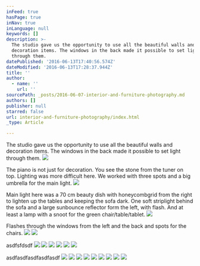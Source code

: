 ```yaml
---
inFeed: true
hasPage: true
inNav: true
inLanguage: null
keywords: []
description: >-
  The studio gave us the opportunity to use all the beautiful walls and
  decoration items. The windows in the back made it possible to set light
  through them.
datePublished: '2016-06-13T17:40:56.574Z'
dateModified: '2016-06-13T17:28:37.944Z'
title: ''
author:
  - name: ''
    url: ''
sourcePath: _posts/2016-06-07-interior-and-furniture-photography.md
authors: []
publisher: null
starred: false
url: interior-and-furniture-photography/index.html
_type: Article

---
```

The studio gave us the opportunity to use all the beautiful walls and decoration items. The windows in the back made it possible to set light through them.
![](https://s3-us-west-2.amazonaws.com/the-grid-img/p/e244fa6a098a42e64b38c374a060d26c55df799c.jpg)

The piano is not just for decoration. You see the stone from the tuner on top. Lighting was more difficult here. We worked with three spots and a big umbrella for the main light.
![](https://s3-us-west-2.amazonaws.com/the-grid-img/p/ef65d6349fc381fa8d59126fec0402b234adf5b8.jpg)

Main light here was a 70 cm beauty dish with honeycombgrid from the right to lighten up the tables and keeping the sofa dark. One soft striplight behind the sofa and a large sunbounce reflector form the left, with flash. And at least a lamp with a snoot for the green chair/table/tablet.
![](https://s3-us-west-2.amazonaws.com/the-grid-img/p/6d758400a469b5ef65499eb1959edfbeb7a8f5d6.jpg)

Flashes through the windows from the left and the back and spots for the chairs.
![](https://the-grid-user-content.s3-us-west-2.amazonaws.com/e5b3ecc0-e33f-421a-8224-c31fd67e13af.jpg)
![](https://the-grid-user-content.s3-us-west-2.amazonaws.com/2bd3de6e-d2e3-470b-996e-1e2be941557d.jpg)

asdfsfdsdf
![](https://the-grid-user-content.s3-us-west-2.amazonaws.com/b6e62f06-7201-4842-b40b-e9fe02416374.jpg)
![](https://the-grid-user-content.s3-us-west-2.amazonaws.com/83ce9bdf-6a24-42d0-93fa-779848f4e467.jpg)
![](https://the-grid-user-content.s3-us-west-2.amazonaws.com/0e73d2fb-57d9-489e-93e6-a68b350a3792.jpg)
![](https://the-grid-user-content.s3-us-west-2.amazonaws.com/661eeb3c-044e-4cfd-b1e3-5d019459d24a.jpg)
![](https://the-grid-user-content.s3-us-west-2.amazonaws.com/f781bf21-04f9-4d0f-b527-984609a0291a.jpg)
![](https://the-grid-user-content.s3-us-west-2.amazonaws.com/f8467a7e-be47-4356-9164-b1db8f8757f1.jpg)

asdfasdfasdfasdfasdf
![](https://s3-us-west-2.amazonaws.com/the-grid-img/p/beda6384967782f7920215f6bf13adcf0b1bec5e.jpg)
![](https://the-grid-user-content.s3-us-west-2.amazonaws.com/de2b4f1b-2d2d-4c52-9b87-f7b9cbd0ef66.jpg)
![](https://the-grid-user-content.s3-us-west-2.amazonaws.com/df0213b7-6ab8-4153-9742-d9f7cb00c162.jpg)
![](https://the-grid-user-content.s3-us-west-2.amazonaws.com/37fe64d5-eb85-49d2-8877-bd6add6b91ea.jpg)
![](https://the-grid-user-content.s3-us-west-2.amazonaws.com/e09809d8-ef91-4539-b655-6b07f60864ce.jpg)
![](https://the-grid-user-content.s3-us-west-2.amazonaws.com/2cc958f9-982f-4a84-8cd6-e7300f4b637c.jpg)
![](https://the-grid-user-content.s3-us-west-2.amazonaws.com/44d94c1a-7fda-4308-8bf8-4a3ba0a3154e.jpg)
![](https://the-grid-user-content.s3-us-west-2.amazonaws.com/f4a3adc7-45ec-487e-9d11-d2edfdbd0cdd.jpg)
![](https://the-grid-user-content.s3-us-west-2.amazonaws.com/11c1ba00-dd49-46c8-ba94-659ab2de4877.jpg)